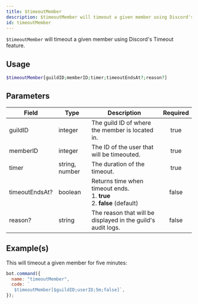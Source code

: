 ```yaml
---
title: $timeoutMember
description: $timeoutMember will timeout a given member using Discord's Timeout feature.
id: timeoutMember
---
```


`$timeoutMember` will timeout a given member using Discord's Timeout feature.

## Usage

```php
$timeoutMember[guildID;memberID;timer;timeoutEndsAt?;reason?]
```

## Parameters

| Field          | Type           | Description                                                                      | Required |
| -------------- | -------------- | -------------------------------------------------------------------------------- | :------: |
| guildID        | integer        | The guild ID of where the member is located in.                                  |   true   |
| memberID       | integer        | The ID of the user that will be timeouted.                                       |   true   |
| timer          | string, number | The duration of the timeout.                                                     |   true   |
| timeoutEndsAt? | boolean        | Returns time when timeout ends. <br /> 1. **true** <br /> 2. **false** (default) |  false   |
| reason?        | string         | The reason that will be displayed in the guild's audit logs.                     |  false   |

## Example(s)

This will timeout a given member for five minutes:

```javascript
bot.command({
  name: "timeoutMember",
  code: `
   $timeoutMember[$guildID;userID;5m;false]`,
});
```
